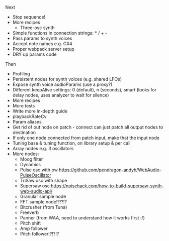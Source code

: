 Next

- Stop sequence!
- More recipes
  - Three-osc synth
- Simple functions in connection strings: * / + -
- Pass params to synth voices
- Accept note names e.g. C#4
- Proper webpack server setup
- DRY up params code

Then

- Profiling
- Persistent nodes for synth voices (e.g. shared LFOs)
- Expose synth voice audioParams (use a proxy?)
- Different keepAlive settings: 0 (default), n (seconds), smart (looks for delay nodes, uses analyzer to wait for silence)
- More recipes
- More tests
- Write more in-depth guide
- playbackRateCv
- Param aliases
- Get rid of out node on patch - connect can just patch all output nodes to destination
- If only one node connected from patch input, make that the input node
- Tuning base & tuning function, on library setup & per call
- Array nodes e.g. 3 oscillators
- More nodes:
  - Moog filter
  - Dynamics
  - Pulse osc with pw https://github.com/pendragon-andyh/WebAudio-PulseOscillator
  - TriSaw osc with shape
  - Supersaw osc https://noisehack.com/how-to-build-supersaw-synth-web-audio-api/
  - Granular sample node
  - FFT sample node!?!?!?
  - Bitcrusher (from Tuna)
  - Freeverb
  - Panner (from WAA, need to understand how it works first :/)
  - Pitch shift
  - Amp follower
  - Pitch follower!?!?!?
